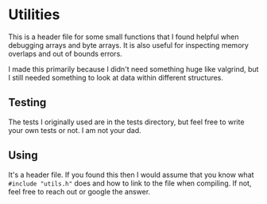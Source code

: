 
# Utilities

This is a header file for some small functions that I found helpful when debugging arrays and byte arrays. It is also useful for inspecting memory overlaps and out of bounds errors.

I made this primarily because I didn't need something huge like valgrind, but I still needed something to look at data within different structures.

## Testing

The tests I originally used are in the tests directory, but feel free to write your own tests or not. I am not your dad.

## Using

It's a header file. If you found this then I would assume that you know what `#include "utils.h"` does and how to link to the file when compiling. If not, feel free to reach out or google the answer.

